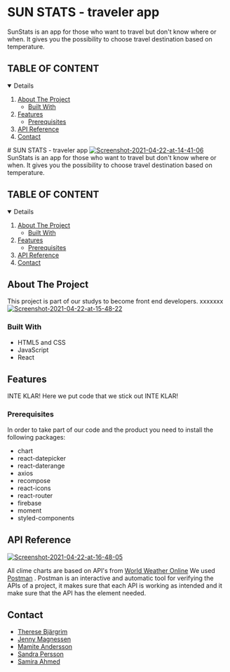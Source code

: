 # SUN STATS - traveler app
SunStats is an app for those who want to travel but don't know where or when. It gives you the possibility to choose travel destination based on temperature.
<!-- TABLE OF CONTENTS -->

 ## TABLE OF CONTENT
<details open="open">
  <ol>
    <li>
      <a href="#about-the-project">About The Project</a>
      <ul>
        <li><a href="#built-with">Built With</a></li>
      </ul>
    </li>
    <li>
      <a href="#features">Features</a>
      <ul>
        <li><a href="#prerequisites">Prerequisites</a></li>
      </ul>
    </li>
    <li> <a href="#api-referens">API Reference</a></li>
    <li>
    <a href="#contact">Contact</a></li>
  </ol>
# SUN STATS - traveler app
<a href="https://ibb.co/f2XC9Cm"><img src="https://i.ibb.co/TkwH1Hz/Screenshot-2021-04-22-at-14-41-06.png" alt="Screenshot-2021-04-22-at-14-41-06" border="0"></a>
SunStats is an app for those who want to travel but don't know where or when. It gives you the possibility to choose travel destination based on temperature.
<!-- TABLE OF CONTENTS -->

 ## TABLE OF CONTENT
<details open="open">
  <ol>
    <li>
      <a href="#about-the-project">About The Project</a>
      <ul>
        <li><a href="#built-with">Built With</a></li>
      </ul>
    </li>
    <li>
      <a href="#features">Features</a>
      <ul>
        <li><a href="#prerequisites">Prerequisites</a></li>
      </ul>
    </li>
    <li> <a href="#api-referens">API Reference</a></li>
    <li>
    <a href="#contact">Contact</a></li>
  </ol>
</details>

<!-- ABOUT THE PROJECT -->
## About The Project
This project is part of our studys to become front end developers. 
xxxxxxx
<a href="https://ibb.co/QpRtpbt"><img src="https://i.ibb.co/S58G5sG/Screenshot-2021-04-22-at-15-48-22.png" alt="Screenshot-2021-04-22-at-15-48-22" border="0" /></a>

### Built With
* HTML5 and CSS
* JavaScript
* React

## Features

INTE KLAR! Here we put code that we stick out INTE KLAR!

### Prerequisites

In order to take part of our code and the product 
you need to install the following packages:
* chart 
* react-datepicker
* react-daterange
*  axios 
* recompose 
* react-icons
*  react-router
*  firebase
*  moment
*  styled-components

## API Reference

<a href="https://ibb.co/QjtTwyC"><img src="https://i.ibb.co/WpjMJmP/Screenshot-2021-04-22-at-16-48-05.png" alt="Screenshot-2021-04-22-at-16-48-05" border="0" /></a>

All clime charts are based on API's from [World Weather Online](https://www.worldweatheronline.com/developer/api/) We used [Postman](https://www.postman.com/) .  Postman is an interactive and automatic tool for verifying the APIs of a project, it makes sure that each API is working as intended and it make sure  that the API has the element needed.

## Contact 

- [Therese Bjärgrim ](https://github.com/tbjargrim)
- [Jenny Magnessen](https://github.com/jennymag)
- [Mamite Andersson ](https://github.com/mamite100)
- [Sandra Persson](https://github.com/sandrapersson149)
- [Samira Ahmed](https://github.com/samira90)
